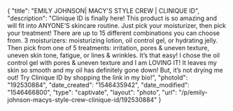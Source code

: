 {
    "title": "EMILY JOHNSON| MACY'S STYLE CREW | CLINIQUE ID",
    "description": "Clinique ID is finally here! This product is so amazing and will fit into ANYONE’S skincare routine. Just pick your moisturizer, then pick your treatment! There are up to 15 different combinations you can choose from. 3 moisturizers: moisturizing lotion, oil control gel, or hydrating jelly. Then pick from one of 5 treatments: irritation, pores & uneven texture, uneven skin tone, fatigue, or lines & wrinkles. It’s that easy! I chose the oil control gel with pores & uneven texture and I am LOVING IT! It leaves my skin so smooth and my oil has definitely gone down! But, it’s not drying me out! Try Clinique ID by shopping the link in my bio!",
    "photoId": "192530884",
    "date_created": "1546435942",
    "date_modified": "1546466800",
    "type": "captivate",
    "layout": "photo",
    "url": "\/p\/emily-johnson-macys-style-crew-clinique-id\/192530884"
}